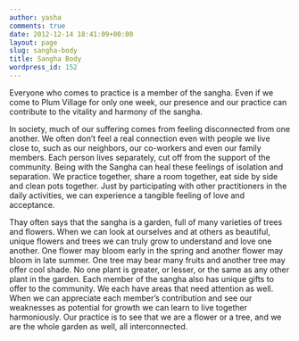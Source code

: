 ```yaml
---
author: yasha
comments: true
date: 2012-12-14 18:41:09+00:00
layout: page
slug: sangha-body
title: Sangha Body
wordpress_id: 152
---
```


Everyone who comes to practice is a member of the sangha. Even if we come to Plum Village for only one week, our presence and our practice can contribute to the vitality and harmony of the sangha.

In society, much of our suffering comes from feeling disconnected from one another. We often don’t feel a real connection even with people we live close to, such as our neighbors, our co-workers and even our family members. Each person lives separately, cut off from the support of the community. Being with the Sangha can heal these feelings of isolation and separation. We practice together, share a room together, eat side by side and clean pots together. Just by participating with other practitioners in the daily activities, we can experience a tangible feeling of love and acceptance.

Thay often says that the sangha is a garden, full of many varieties of trees and flowers. When we can look at ourselves and at others as beautiful, unique flowers and trees we can truly grow to understand and love one another. One flower may bloom early in the spring and another flower may bloom in late summer. One tree may bear many fruits and another tree may offer cool shade. No one plant is greater, or lesser, or the same as any other plant in the garden. Each member of the sangha also has unique gifts to offer to the community. We each have areas that need attention as well. When we can appreciate each member’s contribution and see our weaknesses as potential for growth we can learn to live together harmoniously. Our practice is to see that we are a flower or a tree, and we are the whole garden as well, all interconnected.

